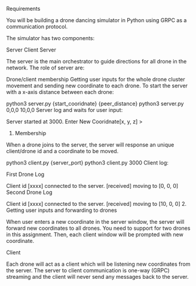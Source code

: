 Requirements

You will be building a drone dancing simulator in Python using GRPC as a communication protocol.



The simulator has two components:

Server
Client
Server

The server is the main orchestrator to guide directions for all drone in the network. The role of server are:

Drone/client membership
Getting user inputs for the whole drone cluster movement and sending new coordinate to each drone.
To start the server with a x-axis distance between each drone:

python3 server.py {start_cooridnate} {peer_distance}
python3 server.py 0,0,0 10,0,0
Server log and waits for user input:

Server started at 3000.
Enter New Cooridnate[x, y, z] > 
1. Membership

When a drone joins to the server, the server will response an unique client/drone id and a coordinate to be moved.

python3 client.py {server_port}
python3 client.py 3000 
Client log:

First Drone Log

Client id [xxxx] connected to the server.
[received] moving to [0, 0, 0]
Second Drone Log

Client id [xxxx] connected to the server.
[received] moving to [10, 0, 0]
2. Getting user inputs and forwarding to drones

When user enters a new coordinate in the server window, the server will forward new coordinates to all drones. You need to support for two drones in this assignment. Then, each client window will be prompted with new coordinate.

Client

Each drone will act as a client which will be listening new coordinates from the server. The server to client communication is one-way (GRPC) streaming and the client will never send any messages back to the server.
